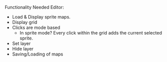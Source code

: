 Functionality Needed
Editor:
* Load & Display sprite maps.
* Display grid
* Clicks are mode based
    * In sprite mode? Every click within the grid adds the current selected sprite.
* Set layer
* Hide layer
* Saving/Loading of maps
